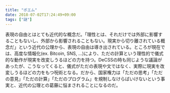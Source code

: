 ```yaml
---
title: "ポエム"
date: 2018-07-02T17:24:49+09:00
tags: ["謎"]
---
```


表現の自由とはとても近代的な概念だ。「理性とは、それだけでは外部に影響することもないし、外部から影響されることもない。現実から切り離されている概念だ」という近代の公理から、表現の自由は導き出されている。ところが現在では、高度な情報化(ex. Bitcoin, SNS, ...)により、ただの計算という理性的で儀式的な動作が現実を改変しうるほどの力を持つ。DeCSSの時も同じような議論があったが、こうなってくると、儀式がただの表現や文ではなく、実際に現実を改変しうるほどの力をもつ呪術となる。だから、国家権力は「ただの思考」「ただの意見」「ただの計算」「ただのプログラム」を規制しなけらばいけないという事実と、近代の公理との葛藤に悩まされることになるのだ。